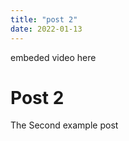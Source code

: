 ```yaml
---
title: "post 2"
date: 2022-01-13
---
```


<!-- 
<iframe width="100%" height="500" src="https://www.youtube.com/embed/OYqfapu554o?si=2BB6xYdGJI9GQ5HB" title="YouTube video player" frameborder="0" allow="accelerometer; autoplay; clipboard-write; encrypted-media; gyroscope; picture-in-picture; web-share" allowfullscreen></iframe>-->
embeded video here

# Post 2

The Second example post